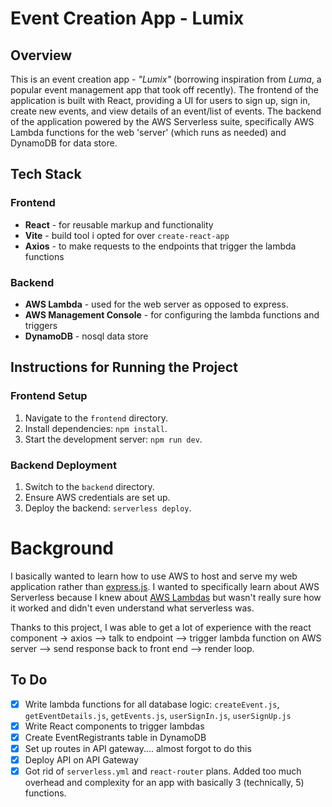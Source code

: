 # Event Creation App - Lumix



## Overview
This is an event creation app - *"Lumix"* (borrowing inspiration from *Luma*, a popular event management app that took off recently). The frontend of the application is built with React, providing a UI for users to sign up, sign in, create new events, and view details of an event/list of events. The backend of the application powered by the AWS Serverless suite, specifically AWS Lambda functions for the web 'server' (which runs as needed) and DynamoDB for data store.  


## Tech Stack

### Frontend
- **React** - for reusable markup and functionality
- **Vite** - build tool i opted for over `create-react-app`
- **Axios** - to make requests to the endpoints that trigger the lambda functions

### Backend 
- **AWS Lambda** - used for the web server as opposed to express.
- **AWS Management Console** - for configuring the lambda functions and triggers
- **DynamoDB** - nosql data store


## Instructions for Running the Project

### Frontend Setup
1. Navigate to the `frontend` directory.
2. Install dependencies: `npm install`.
3. Start the development server: `npm run dev`.

### Backend Deployment
1. Switch to the `backend` directory.
2. Ensure AWS credentials are set up.
3. Deploy the backend: `serverless deploy`.

# Background

I basically wanted to learn how to use AWS to host and serve my web application rather than [express.js](https://expressjs.com/). I wanted to specifically learn about AWS Serverless because I knew about [AWS Lambdas](https://aws.amazon.com/lambda/getting-started/) but wasn't really sure how it worked and didn't even understand what serverless was. 

Thanks to this project, I was able to get a lot of experience with the react component -> axios --> talk to endpoint --> trigger lambda function on AWS server --> send response back to front end --> render loop.

## To Do
- [x] Write lambda functions for all database logic: `createEvent.js`, `getEventDetails.js`, `getEvents.js`, `userSignIn.js`, `userSignUp.js`
- [X] Write React components to trigger lambdas
- [X] Create EventRegistrants table in DynamoDB
- [x] Set up routes in API gateway.... almost forgot to do this
- [x] Deploy API on API Gateway
- [x] Got rid of `serverless.yml` and `react-router` plans. Added too much overhead and complexity for an app with basically 3 (technically, 5) functions. 